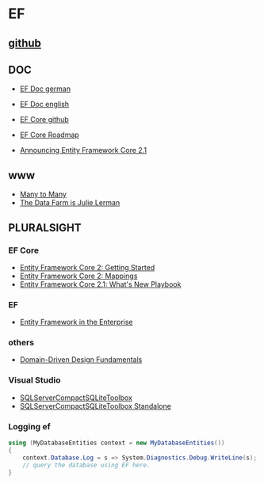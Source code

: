 # EF

## [github](https://github.com/aspnet/EntityFrameworkCore)

## DOC

* [EF Doc german](https://docs.microsoft.com/de-de/ef/)
* [EF Doc english](https://docs.microsoft.com/en-us/ef/)

* [EF Core github](https://github.com/aspnet/EntityFrameworkCore)
* [EF Core Roadmap](https://docs.microsoft.com/de-de/ef/core/what-is-new/roadmap)

* [Announcing Entity Framework Core 2.1](https://blogs.msdn.microsoft.com/dotnet/2018/05/30/announcing-entity-framework-core-2-1/)

## www

* [Many to Many](https://blog.oneunicorn.com/2017/09/25/many-to-many-relationships-in-ef-core-2-0-part-1-the-basics/)
* [The Data Farm is Julie Lerman](http://thedatafarm.com/)

## PLURALSIGHT

### EF Core

* [Entity Framework Core 2: Getting Started](https://app.pluralsight.com/library/courses/entity-framework-core-2-getting-started/table-of-contents)
* [Entity Framework Core 2: Mappings](https://app.pluralsight.com/library/courses/e-f-core-2-beyond-the-basics-mappings/table-of-contents)
* [Entity Framework Core 2.1: What's New Playbook](https://app.pluralsight.com/library/courses/playbook-ef-core-2-1-whats-new/table-of-contents)

### EF

* [Entity Framework in the Enterprise](https://app.pluralsight.com/library/courses/entity-framework-enterprise-update/table-of-contents)

### others
* [Domain-Driven Design Fundamentals](https://app.pluralsight.com/library/courses/domain-driven-design-fundamentals/table-of-contents)

### Visual Studio

* [SQLServerCompactSQLiteToolbox](https://marketplace.visualstudio.com/items?itemName=ErikEJ.SQLServerCompactSQLiteToolbox)
* [SQLServerCompactSQLiteToolbox Standalone](http://erikej.github.io/SqlCeToolbox/#three)

### Logging ef

```csharp
using (MyDatabaseEntities context = new MyDatabaseEntities())
{
    context.Database.Log = s => System.Diagnostics.Debug.WriteLine(s);
    // query the database using EF here.
}
```

